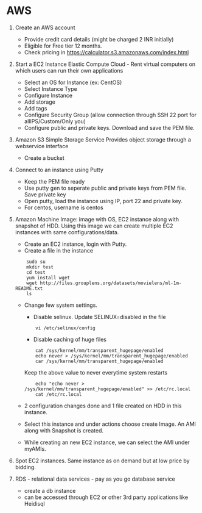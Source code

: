 # AWS


1.  Create an AWS account
    - Provide credit card details (might be charged 2 INR initially)
    - Eligible for Free tier 12 months.
    - Check pricing in https://calculator.s3.amazonaws.com/index.html

2.  Start a EC2 Instance
    Elastic Compute Cloud - Rent virtual computers on which users can run their own applications

    - Select an OS for Instance (ex: CentOS)
    - Select Instance Type
    - Configure Instance
    - Add storage
    - Add tags
    - Configure Security Group (allow connection through SSH 22 port for allIPS/Custom/Only you)
    - Configure public and private keys. Download and save the PEM file.

3.  Amazon S3 Simple Storage Service
    Provides object storage through a webservice interface
    
    - Create a bucket

4.  Connect to an instance using Putty
    - Keep the PEM file ready
    - Use putty gen to seperate public and private keys from PEM file. Save private key
    - Open putty, load the instance using IP, port 22 and private key.
    - For centos, username is centos

5.  Amazon Machine Image:
    image with OS, EC2 instance along with snapshot of HDD. Using this image we can create multiple EC2 instances with same configurations/data.
    - Create an EC2 instance, login with Putty.
    - Create a file in the instance
    ```
        sudo su
        mkdir test
        cd test
        yum install wget
        wget http://files.grouplens.org/datasets/movielens/ml-1m-README.txt
        ls
    ```

    - Change few system settings.
        - Disable selinux. Update SELINUX=disabled in the file
        
        ```    
            vi /etc/selinux/config
        ```
        
        - Disable caching of huge files
        
        ```
            cat /sys/kernel/mm/transparent_hugepage/enabled
            echo never > /sys/kernel/mm/transparent_hugepage/enabled
            car /sys/kernel/mm/transparent_hugepage/enabled
        ```
        Keep the above value to never everytime system restarts
        ```    
            echo "echo never > /sys/kernel/mm/transparent_hugepage/enabled" >> /etc/rc.local
            cat /etc/rc.local
        ```

    - 2 configuration changes done and 1 file created on HDD in this instance. 
    - Select this instance and under actions choose create Image. An AMI along with Snapshot is created.
    - While creating an new EC2 instance, we can select the AMI under myAMIs.

6.  Spot EC2 instances. Same instance as on demand but at low price by bidding.

7.  RDS - relational data services - pay as you go database service
    
    - create a db instance
    - can be accessed through EC2 or other 3rd party applications like Heidisql
